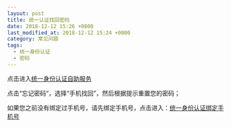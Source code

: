 ```yaml
---
layout: post
title: 统一认证找回密码
date: 2018-12-12 15:26 +0800
last_modified_at: 2018-12-12 15:24 +0800
category: 常见问题
tags:
  - 统一身份认证
  - 密码
---
```


点击进入[统一身份认证自助服务](http://ids.ynu.edu.cn/authserver/index.do)

点击“忘记密码“，选择“手机找回”，然后根据提示重置您的密码；

如果您之前没有绑定过手机号，请先绑定手机号，点击进入：[统一身份认证绑定手机号](https://65031141.github.io/常见问题/2018/12/12/统一身份认证绑定手机号.html)

